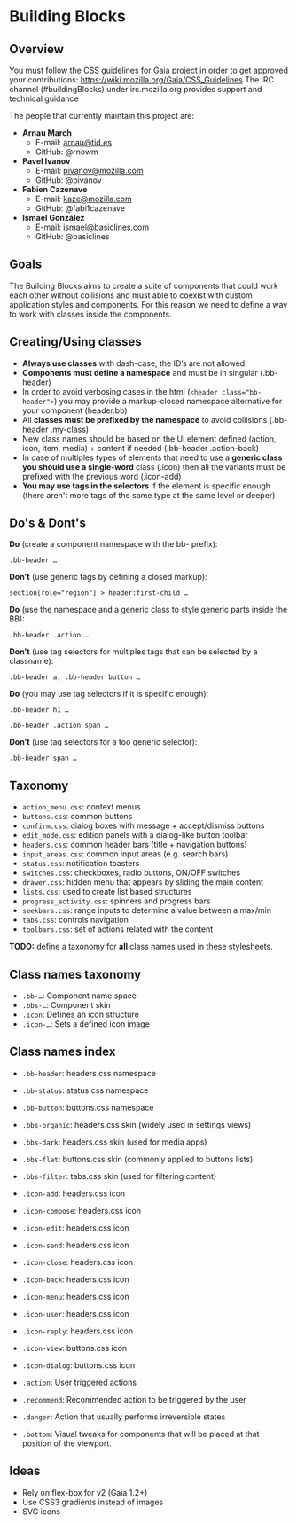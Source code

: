 Building Blocks
===============

Overview
---------
You must follow the CSS guidelines for Gaia project in order to get approved your contributions: https://wiki.mozilla.org/Gaia/CSS_Guidelines
The IRC channel (#buildingBlocks) under irc.mozilla.org provides support and technical guidance

The people that currently maintain this project are:
* **Arnau March**
  * E-mail: arnau@tid.es
  * GitHub: @rnowm
* **Pavel Ivanov**
  * E-mail: pivanov@mozilla.com
  * GitHub: @pivanov
* **Fabien Cazenave**
  * E-mail: kaze@mozilla.com
  * GitHub: @fabi1cazenave
* **Ismael González**
  * E-mail: ismael@basiclines.com
  * GitHub: @basiclines

Goals
-----
The Building Blocks aims to create a suite of components that could work each other without collisions and must able to coexist with custom application styles and components.
For this reason we need to define a way to work with classes inside the components.

Creating/Using classes
----------------------
* **Always use classes** with dash-case, the ID’s are not allowed.
* **Components must define a namespace** and must be in singular (.bb-header)
* In order to avoid verbosing cases in the html (`<header class="bb-header">`) you may provide a markup-closed namespace alternative for your component (header.bb)
* All **classes must be prefixed by the namespace** to avoid collisions (.bb-header .my-class)
* New class names should be based on the UI element defined (action, icon, item, media) + content if needed (.bb-header .action-back)
* In case of multiples types of elements that need to use a **generic class you should use a single-word** class (.icon) then all the variants must be prefixed with the previous word (.icon-add)
* **You may use tags in the selectors** if the element is specific enough (there aren't more tags of the same type at the same level or deeper)

Do's & Dont's
-------------
**Do** (create a component namespace with the bb- prefix):

`
.bb-header …
`

**Don't** (use generic tags by defining a closed markup):

`
section[role="region"] > header:first-child …
`


**Do** (use the namespace and a generic class to style generic parts inside the BB):

`
.bb-header .action …
`

**Don't** (use tag selectors for multiples tags that can be selected by a classname):

`
.bb-header a,
.bb-header button …
`


**Do** (you may use tag selectors if it is specific enough):

`
.bb-header h1 …
`

`
.bb-header .action span …
`

**Don't** (use tag selectors for a too generic selector):

`
.bb-header span …
`


Taxonomy
--------

* `action_menu.css`: context menus
* `buttons.css`: common buttons
* `confirm.css`: dialog boxes with message + accept/dismiss buttons
* `edit_mode.css`: edition panels with a dialog-like button toolbar
* `headers.css`: common header bars (title + navigation buttons)
* `input_areas.css`: common input areas (e.g. search bars)
* `status.css`: notification toasters
* `switches.css`: checkboxes, radio buttons, ON/OFF switches
* `drawer.css`: hidden menu that appears by sliding the main content
* `lists.css`: used to create list based structures
* `progress_activity.css`: spinners and progress bars
* `seekbars.css`: range inputs to determine a value between a max/min
* `tabs.css`: controls navigation
* `toolbars.css`: set of actions related with the content

**TODO:** define a taxonomy for **all** class names used in these stylesheets.

Class names taxonomy
--------------------
* `.bb-…`: Component name space
* `.bbs-…`: Component skin
* `.icon`: Defines an icon structure
* `.icon-…`: Sets a defined icon image

Class names index
--------------------
* `.bb-header`: headers.css namespace
* `.bb-status`: status.css namespace
* `.bb-button`: buttons.css namespace

* `.bbs-organic`: headers.css skin (widely used in settings views)
* `.bbs-dark`: headers.css skin (used for media apps)
* `.bbs-flat`: buttons.css skin (commonly applied to buttons lists)
* `.bbs-filter`: tabs.css skin (used for filtering content)

* `.icon-add`: headers.css icon
* `.icon-compose`: headers.css icon
* `.icon-edit`: headers.css icon
* `.icon-send`: headers.css icon
* `.icon-close`: headers.css icon
* `.icon-back`: headers.css icon
* `.icon-menu`: headers.css icon
* `.icon-user`: headers.css icon
* `.icon-reply`: headers.css icon
* `.icon-view`: buttons.css icon
* `.icon-dialog`: buttons.css icon

* `.action`: User triggered actions
* `.recommend`: Recommended action to be triggered by the user
* `.danger`: Action that usually performs irreversible states

* `.bottom`: Visual tweaks for components that will be placed at that position of the viewport.

Ideas
----------------
* Rely on flex-box for v2 (Gaia 1.2+)
* Use CSS3 gradients instead of images
* SVG icons

